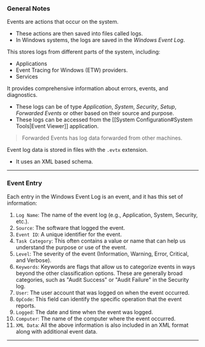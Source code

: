 ### General Notes

Events are actions that occur on the system.

- These actions are then saved into files called logs.
- In Windows systems, the logs are saved in the _Windows Event Log_.

This stores logs from different parts of the system, including:

- Applications
- Event Tracing for Windows (ETW) providers.
- Services

It provides comprehensive information about errors, events, and diagnostics.

- These logs can be of type _Application_, _System_, _Security_, _Setup_, _Forwarded Events_ or other based on their source and purpose.
- These logs can be accessed from the [[System Configuration#System Tools|Event Viewer]] application.

> Forwarded Events has log data forwarded from other machines.

Event log data is stored in files with the `.evtx` extension.

- It uses an XML based schema.

---

### Event Entry

Each entry in the Windows Event Log is an event, and it has this set of information:

1. `Log Name`: The name of the event log (e.g., Application, System, Security, etc.).
2. `Source`: The software that logged the event.
3. `Event ID`: A unique identifier for the event.
4. `Task Category`: This often contains a value or name that can help us understand the purpose or use of the event.
5. `Level`: The severity of the event (Information, Warning, Error, Critical, and Verbose).
6. `Keywords`: Keywords are flags that allow us to categorize events in ways beyond the other classification options. These are generally broad categories, such as "Audit Success" or "Audit Failure" in the Security log.
7. `User`: The user account that was logged on when the event occurred.
8. `OpCode`: This field can identify the specific operation that the event reports.
9. `Logged`: The date and time when the event was logged.
10. `Computer`: The name of the computer where the event occurred.
11. `XML Data`: All the above information is also included in an XML format along with additional event data.

---
